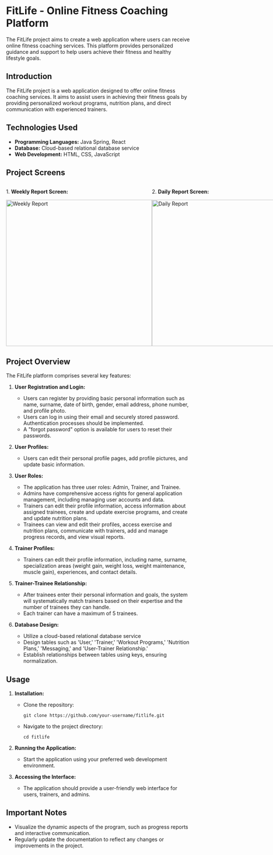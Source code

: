 # FitLife - Online Fitness Coaching Platform



The FitLife project aims to create a web application where users can receive online fitness coaching services. This platform provides personalized guidance and support to help users achieve their fitness and healthy lifestyle goals.

## Introduction

The FitLife project is a web application designed to offer online fitness coaching services. It aims to assist users in achieving their fitness goals by providing personalized workout programs, nutrition plans, and direct communication with experienced trainers.

## Technologies Used

- **Programming Languages:** Java Spring, React
- **Database:** Cloud-based relational database service
- **Web Development:** HTML, CSS, JavaScript

## Project Screens

<div style="display: flex; justify-content: space-between;">

  <div>
    <p>1. <strong>Weekly Report Screen:</strong></p>
    <img width="400" src="https://github.com/silasener/Online-Fitness-Coaching-Platform/assets/105547660/b661aa7b-e321-4a88-9360-780738c92508" alt="Weekly Report">
  </div>

  <div>
    <p>2. <strong>Daily Report Screen:</strong></p>
    <img width="400" src="https://github.com/silasener/Online-Fitness-Coaching-Platform/assets/105547660/05449a7a-f1a1-4878-83fe-f67750db2951" alt="Daily Report">
  </div>

</div>


## Project Overview

The FitLife platform comprises several key features:

1. **User Registration and Login:**
   - Users can register by providing basic personal information such as name, surname, date of birth, gender, email address, phone number, and profile photo.
   - Users can log in using their email and securely stored password. Authentication processes should be implemented.
   - A "forgot password" option is available for users to reset their passwords.

2. **User Profiles:**
   - Users can edit their personal profile pages, add profile pictures, and update basic information.

3. **User Roles:**
   - The application has three user roles: Admin, Trainer, and Trainee.
   - Admins have comprehensive access rights for general application management, including managing user accounts and data.
   - Trainers can edit their profile information, access information about assigned trainees, create and update exercise programs, and create and update nutrition plans.
   - Trainees can view and edit their profiles, access exercise and nutrition plans, communicate with trainers, add and manage progress records, and view visual reports.

4. **Trainer Profiles:**
   - Trainers can edit their profile information, including name, surname, specialization areas (weight gain, weight loss, weight maintenance, muscle gain), experiences, and contact details.

5. **Trainer-Trainee Relationship:**
   - After trainees enter their personal information and goals, the system will systematically match trainers based on their expertise and the number of trainees they can handle.
   - Each trainer can have a maximum of 5 trainees.

6. **Database Design:**
   - Utilize a cloud-based relational database service
   - Design tables such as 'User,' 'Trainer,' 'Workout Programs,' 'Nutrition Plans,' 'Messaging,' and 'User-Trainer Relationship.'
   - Establish relationships between tables using keys, ensuring normalization.



## Usage

1. **Installation:**
   - Clone the repository: 
     ```
     git clone https://github.com/your-username/fitlife.git
     ```
   - Navigate to the project directory:
     ```
     cd fitlife
     ```

2. **Running the Application:**
   - Start the application using your preferred web development environment.

3. **Accessing the Interface:**
   - The application should provide a user-friendly web interface for users, trainers, and admins.

## Important Notes

- Visualize the dynamic aspects of the program, such as progress reports and interactive communication.
- Regularly update the documentation to reflect any changes or improvements in the project.


